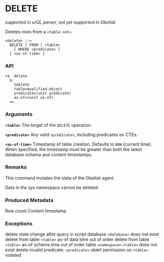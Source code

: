 # DELETE
*supported in urQL parser, not yet supported in Obelisk*

Deletes rows from a `<table-set>`.

```
<delete> ::=
  DELETE [ FROM ] <table>
    [ WHERE <predicate> ]
  [ <as-of-time> ]
```
### API
```
+$  delete
  $:
    %delete
    table=qualified-object
    predicate=(unit predicate)
    as-of=(unit as-of)
  ==
```

### Arguments

**`<table>`**
The target of the `DELETE` operation.

**`<predicate>`**
Any valid `<predicate>`, including predicates on CTEs.

**`<as-of-time>`**
Timestamp of table creation. Defaults to `NOW` (current time). When specified, the timestamp must be greater than both the latest database schema and content timestamps.

### Remarks

This command mutates the state of the Obelisk agent.

Data in the *sys* namespace cannot be deleted.

### Produced Metadata

Row count
Content timestamp

### Exceptions

delete state change after query in script
database `<database>` does not exist
delete from table `<table>` as-of data time out of order
delete from table `<table>` as-of schema time out of order
table `<namespace>`.`<table>` does not exist
delete invalid predicate: `<predicate>`
`GRANT` permission on `<table>` violated

